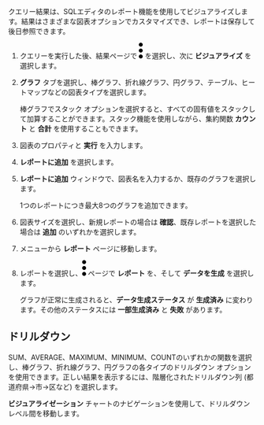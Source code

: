 クエリー結果は、SQLエディタのレポート機能を使用してビジュアライズします。結果はさまざまな図表オプションでカスタマイズでき、レポートは保存して後日参照できます。

1.  クエリーを実行した後、結果ページで ![Kabobメニュー アイコン](Images/kxu1689287376217.svg) を選択し、次に **ビジュアライズ** を選択します。


1.  **グラフ** タブを選択し、棒グラフ、折れ線グラフ、円グラフ、テーブル、ヒートマップなどの図表タイプを選択します。

     棒グラフでスタック オプションを選択すると、すべての固有値をスタックして加算することができます。スタック機能を使用しながら、集約関数 **カウント** と **合計** を使用することもできます。


1.  図表のプロパティと **実行** を入力します。


1.  **レポートに追加** を選択します。


1.  **レポートに追加** ウィンドウで、図表名を入力するか、既存のグラフを選択します。

    1つのレポートにつき最大8つのグラフを追加できます。


1.  図表サイズを選択し、新規レポートの場合は **確認**、既存レポートを選択した場合は **追加** のいずれかを選択します。


1.  メニューから **レポート** ページに移動します。


1.  レポートを選択し、![Kabobメニュー アイコン](Images/kxu1689287376217.svg) ページで **レポート** を、そして **データを生成** を選択します。

    グラフが正常に生成されると、**データ生成ステータス** が **生成済み** に変わります。その他のステータスには **一部生成済み** と **失敗** があります。


## ドリルダウン


SUM、AVERAGE、MAXIMUM、MINIMUM、COUNTのいずれかの関数を選択し、棒グラフ、折れ線グラフ、円グラフの各タイプのドリルダウン オプションを使用できます。正しい結果を表示するには、階層化されたドリルダウン列 (都道府県→市→区など) を選択します。

**ビジュアライゼーション** チャートのナビゲーションを使用して、ドリルダウン レベル間を移動します。

